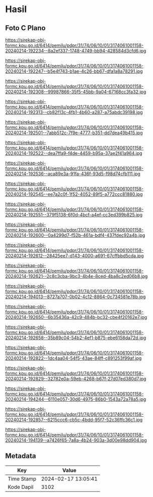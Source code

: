 # Hasil

## Foto C Plano

https://sirekap-obj-formc.kpu.go.id/6414/pemilu/pdpr/31/74/06/10/01/3174061001158-20240214-192234--8a2ef337-1748-4749-bb94-428584d3cfd6.jpg

https://sirekap-obj-formc.kpu.go.id/6414/pemilu/pdpr/31/74/06/10/01/3174061001158-20240214-192247--b5e4f743-b1ae-4c26-bb67-dfa1a8a78291.jpg

https://sirekap-obj-formc.kpu.go.id/6414/pemilu/pdpr/31/74/06/10/01/3174061001158-20240214-192308--99987866-35f5-45bb-9a04-67168cc3fa32.jpg

https://sirekap-obj-formc.kpu.go.id/6414/pemilu/pdpr/31/74/06/10/01/3174061001158-20240214-192313--cb82f13c-4fb1-4b60-a287-a75abdc39198.jpg

https://sirekap-obj-formc.kpu.go.id/6414/pemilu/pdpr/31/74/06/10/01/3174061001158-20240214-192501--7abb512c-7f9e-4777-b351-dd7dea49b415.jpg

https://sirekap-obj-formc.kpu.go.id/6414/pemilu/pdpr/31/74/06/10/01/3174061001158-20240214-192522--dea7ffa9-f4de-4459-b95a-37ae2f41a964.jpg

https://sirekap-obj-formc.kpu.go.id/6414/pemilu/pdpr/31/74/06/10/01/3174061001158-20240214-192536--aca89e3a-91fa-436f-93d5-f98d74cfb111.jpg

https://sirekap-obj-formc.kpu.go.id/6414/pemilu/pdpr/31/74/06/10/01/3174061001158-20240214-192545--ee7a2c0f-1f52-4052-89f5-a772ccc81880.jpg

https://sirekap-obj-formc.kpu.go.id/6414/pemilu/pdpr/31/74/06/10/01/3174061001158-20240214-192551--379f5138-6f0d-4bcf-a4ef-cc3ed399b825.jpg

https://sirekap-obj-formc.kpu.go.id/6414/pemilu/pdpr/31/74/06/10/01/3174061001158-20240214-192600--0a4299d7-f52b-461a-bdf4-437fdec92a4b.jpg

https://sirekap-obj-formc.kpu.go.id/6414/pemilu/pdpr/31/74/06/10/01/3174061001158-20240214-192612--28425ee7-d143-4000-a691-67cffbbd5cda.jpg

https://sirekap-obj-formc.kpu.go.id/6414/pemilu/pdpr/31/74/06/10/01/3174061001158-20240214-192621--2c8c3cba-9bc3-4b4e-8ced-4ba8c2ed06b8.jpg

https://sirekap-obj-formc.kpu.go.id/6414/pemilu/pdpr/31/74/06/10/01/3174061001158-20240214-194013--8727a707-0b02-4c12-8864-0c734581e78b.jpg

https://sirekap-obj-formc.kpu.go.id/6414/pemilu/pdpr/31/74/06/10/01/3174061001158-20240214-192650--6b35436a-42c9-484b-bc32-cbe4f20162e7.jpg

https://sirekap-obj-formc.kpu.go.id/6414/pemilu/pdpr/31/74/06/10/01/3174061001158-20240214-192658--35b89c04-54b2-4ef1-b875-ebe6158da72d.jpg

https://sirekap-obj-formc.kpu.go.id/6414/pemilu/pdpr/31/74/06/10/01/3174061001158-20240214-192822--1dc4aa04-54f5-43ae-84ff-c891253f99af.jpg

https://sirekap-obj-formc.kpu.go.id/6414/pemilu/pdpr/31/74/06/10/01/3174061001158-20240214-192829--32782e0a-59eb-4268-b67f-27d07ed380d7.jpg

https://sirekap-obj-formc.kpu.go.id/6414/pemilu/pdpr/31/74/06/10/01/3174061001158-20240214-194244--6110e057-30d6-4975-86b0-1543a72a78a5.jpg

https://sirekap-obj-formc.kpu.go.id/6414/pemilu/pdpr/31/74/06/10/01/3174061001158-20240214-192857--6215ccc6-cb5c-4bdd-95f7-52c36ffc36c1.jpg

https://sirekap-obj-formc.kpu.go.id/6414/pemilu/pdpr/31/74/06/10/01/3174061001158-20240214-194139--a7426f65-7a8a-4b24-903a-3d00e98dd904.jpg


## Metadata

| Key        | Value               |
| ---------- | ------------------- |
| Time Stamp | 2024-02-17 13:05:41 |
| Kode Dapil | 3102                |



